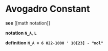 # Avogadro Constant

**see** [[math notation]]

**notation** **`N_A`**, **`L`**

**definition** **`N_A = 6 022-1000 ' 10[23] - "mol"`**
